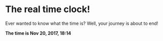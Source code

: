 # The real time clock!

Ever wanted to know what the time is? Well, your journey is about to end!

**The time is Nov 20, 2017, 18:14**